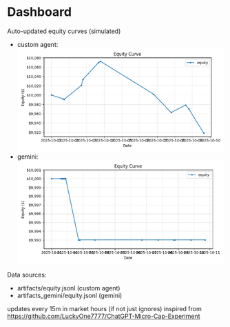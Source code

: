 # Dashboard

Auto-updated equity curves (simulated)

- custom agent: ![Equity Curve](artifacts/equity.png?v=fd76b45)
- gemini: ![Equity Curve (Gemini)](artifacts_gemini/equity.png?v=fd76b45)

Data sources:
- artifacts/equity.jsonl (custom agent)
- artifacts_gemini/equity.jsonl (gemini)

updates every 15m in market hours (if not just ignores)
inspired from https://github.com/LuckyOne7777/ChatGPT-Micro-Cap-Experiment